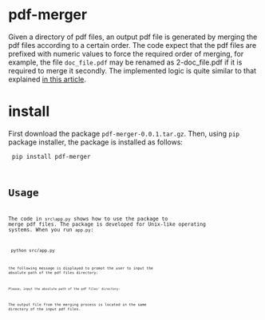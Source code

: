 # pdf-merger
Given a directory of pdf files, an output pdf file is generated by merging the pdf files according to a certain order. The code expect that the pdf files are prefixed with numeric values to force the required order of merging, for example, the file `doc_file.pdf` may be renamed as 2-doc_file.pdf if it is required to merge it secondly. The implemented logic is quite similar to that explained <a href=https://medium.com/@akhileshjoshi123/merge-pdfs-with-python-d4d3bfbdbd3b class="mw-redirect" title="Merge pdfs with python">in this article</a>.
# install
First download the package `pdf-merger-0.0.1.tar.gz`. Then, using `pip` package installer, the package is installed as follows:

<code> pip install pdf-merger <code/>
 
# Usage
The code in `src\app.py` shows how to use the package to merge pdf files. The package is developed for Unix-like operating systems. When you run `app.py`:
 
<code> python src/app.py <code/>
 
the following message is displayed to promot the user to input the absolute path of the pdf files directory:
 
`Please, input the absolute path of the pdf files' directory:`
 
The output file from the merging process is located in the same directory of the input pdf files.

